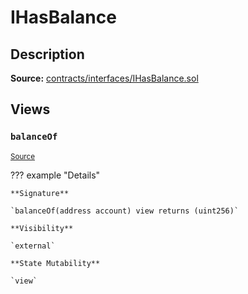 # IHasBalance

## Description

**Source:** [contracts/interfaces/IHasBalance.sol](https://github.com/Synthetixio/synthetix/tree/v2.52.1-ovm/contracts/interfaces/IHasBalance.sol)

## Views

### `balanceOf`

<sub>[Source](https://github.com/Synthetixio/synthetix/tree/v2.52.1-ovm/contracts/interfaces/IHasBalance.sol#L6)</sub>

??? example "Details"

    **Signature**

    `balanceOf(address account) view returns (uint256)`

    **Visibility**

    `external`

    **State Mutability**

    `view`

